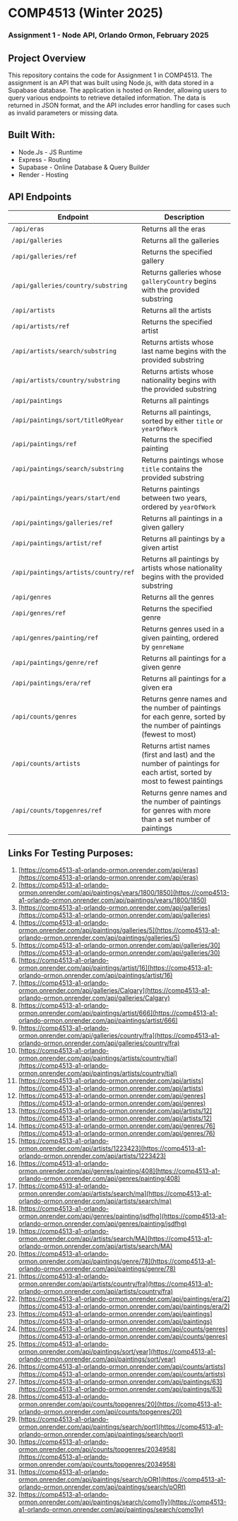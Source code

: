 # COMP4513 (Winter 2025)
### Assignment 1 - Node API, Orlando Ormon, February 2025
## Project Overview
This repository contains the code for Assignment 1 in COMP4513. The assignment is an API that was built using Node.js, with data stored in a Supabase database. The application is hosted on Render, allowing users to query various endpoints to retrieve detailed information. The data is returned in JSON format, and the API includes error handling for cases such as invalid parameters or missing data.

## Built With:
 - Node.Js - JS Runtime
 - Express - Routing
 - Supabase - Online Database & Query Builder
 - Render - Hosting

## API Endpoints
| **Endpoint**                         | **Description**                                                                                                       |
| ------------------------------------ | --------------------------------------------------------------------------------------------------------------------- |
| `/api/eras`                          | Returns all the eras                                                                                                  |
| `/api/galleries`                     | Returns all the galleries                                                                                             |
| `/api/galleries/ref`                 | Returns the specified gallery                                                                                         |
| `/api/galleries/country/substring`   | Returns galleries whose `galleryCountry` begins with the provided substring                                           |
| `/api/artists`                       | Returns all the artists                                                                                               |
| `/api/artists/ref`                   | Returns the specified artist                                                                                          |
| `/api/artists/search/substring`      | Returns artists whose last name begins with the provided substring                                                    |
| `/api/artists/country/substring`     | Returns artists whose nationality begins with the provided substring                                                  |
| `/api/paintings`                     | Returns all paintings                                                                                                 |
| `/api/paintings/sort/titleORyear`    | Returns all paintings, sorted by either `title` or `yearOfWork`                                                       |
| `/api/paintings/ref`                 | Returns the specified painting                                                                                        |
| `/api/paintings/search/substring`    | Returns paintings whose `title` contains the provided substring                                                       |
| `/api/paintings/years/start/end`     | Returns paintings between two years, ordered by `yearOfWork`                                                          |
| `/api/paintings/galleries/ref`       | Returns all paintings in a given gallery                                                                              |
| `/api/paintings/artist/ref`          | Returns all paintings by a given artist                                                                               |
| `/api/paintings/artists/country/ref` | Returns all paintings by artists whose nationality begins with the provided substring                                 |
| `/api/genres`                        | Returns all the genres                                                                                                |
| `/api/genres/ref`                    | Returns the specified genre                                                                                           |
| `/api/genres/painting/ref`           | Returns genres used in a given painting, ordered by `genreName`                                                       |
| `/api/paintings/genre/ref`           | Returns all paintings for a given genre                                                                               |
| `/api/paintings/era/ref`             | Returns all paintings for a given era                                                                                 |
| `/api/counts/genres`                 | Returns genre names and the number of paintings for each genre, sorted by the number of paintings (fewest to most)    |
| `/api/counts/artists`                | Returns artist names (first and last) and the number of paintings for each artist, sorted by most to fewest paintings |
| `/api/counts/topgenres/ref`          | Returns genre names and the number of paintings for genres with more than a set number of paintings                   |

## Links For Testing Purposes:

1. [https://comp4513-a1-orlando-ormon.onrender.com/api/eras](https://comp4513-a1-orlando-ormon.onrender.com/api/eras)
2. [https://comp4513-a1-orlando-ormon.onrender.com/api/paintings/years/1800/1850](https://comp4513-a1-orlando-ormon.onrender.com/api/paintings/years/1800/1850)
3. [https://comp4513-a1-orlando-ormon.onrender.com/api/galleries](https://comp4513-a1-orlando-ormon.onrender.com/api/galleries)
4. [https://comp4513-a1-orlando-ormon.onrender.com/api/paintings/galleries/5](https://comp4513-a1-orlando-ormon.onrender.com/api/paintings/galleries/5)
5. [https://comp4513-a1-orlando-ormon.onrender.com/api/galleries/30](https://comp4513-a1-orlando-ormon.onrender.com/api/galleries/30)
6. [https://comp4513-a1-orlando-ormon.onrender.com/api/paintings/artist/16](https://comp4513-a1-orlando-ormon.onrender.com/api/paintings/artist/16)
7. [https://comp4513-a1-orlando-ormon.onrender.com/api/galleries/Calgary](https://comp4513-a1-orlando-ormon.onrender.com/api/galleries/Calgary)
8. [https://comp4513-a1-orlando-ormon.onrender.com/api/paintings/artist/666](https://comp4513-a1-orlando-ormon.onrender.com/api/paintings/artist/666)
9. [https://comp4513-a1-orlando-ormon.onrender.com/api/galleries/country/fra](https://comp4513-a1-orlando-ormon.onrender.com/api/galleries/country/fra)
10. [https://comp4513-a1-orlando-ormon.onrender.com/api/paintings/artists/country/tial](https://comp4513-a1-orlando-ormon.onrender.com/api/paintings/artists/country/tial)
11. [https://comp4513-a1-orlando-ormon.onrender.com/api/artists](https://comp4513-a1-orlando-ormon.onrender.com/api/artists)
12. [https://comp4513-a1-orlando-ormon.onrender.com/api/genres](https://comp4513-a1-orlando-ormon.onrender.com/api/genres)
13. [https://comp4513-a1-orlando-ormon.onrender.com/api/artists/12](https://comp4513-a1-orlando-ormon.onrender.com/api/artists/12)
14. [https://comp4513-a1-orlando-ormon.onrender.com/api/genres/76](https://comp4513-a1-orlando-ormon.onrender.com/api/genres/76)
15. [https://comp4513-a1-orlando-ormon.onrender.com/api/artists/1223423](https://comp4513-a1-orlando-ormon.onrender.com/api/artists/1223423)
16. [https://comp4513-a1-orlando-ormon.onrender.com/api/genres/painting/408](https://comp4513-a1-orlando-ormon.onrender.com/api/genres/painting/408)
17. [https://comp4513-a1-orlando-ormon.onrender.com/api/artists/search/ma](https://comp4513-a1-orlando-ormon.onrender.com/api/artists/search/ma)
18. [https://comp4513-a1-orlando-ormon.onrender.com/api/genres/painting/jsdfhg](https://comp4513-a1-orlando-ormon.onrender.com/api/genres/painting/jsdfhg)
19. [https://comp4513-a1-orlando-ormon.onrender.com/api/artists/search/MA](https://comp4513-a1-orlando-ormon.onrender.com/api/artists/search/MA)
20. [https://comp4513-a1-orlando-ormon.onrender.com/api/paintings/genre/78](https://comp4513-a1-orlando-ormon.onrender.com/api/paintings/genre/78)
21. [https://comp4513-a1-orlando-ormon.onrender.com/api/artists/country/fra](https://comp4513-a1-orlando-ormon.onrender.com/api/artists/country/fra)
22. [https://comp4513-a1-orlando-ormon.onrender.com/api/paintings/era/2](https://comp4513-a1-orlando-ormon.onrender.com/api/paintings/era/2)
23. [https://comp4513-a1-orlando-ormon.onrender.com/api/paintings](https://comp4513-a1-orlando-ormon.onrender.com/api/paintings)
24. [https://comp4513-a1-orlando-ormon.onrender.com/api/counts/genres](https://comp4513-a1-orlando-ormon.onrender.com/api/counts/genres)
25. [https://comp4513-a1-orlando-ormon.onrender.com/api/paintings/sort/year](https://comp4513-a1-orlando-ormon.onrender.com/api/paintings/sort/year)
26. [https://comp4513-a1-orlando-ormon.onrender.com/api/counts/artists](https://comp4513-a1-orlando-ormon.onrender.com/api/counts/artists)
27. [https://comp4513-a1-orlando-ormon.onrender.com/api/paintings/63](https://comp4513-a1-orlando-ormon.onrender.com/api/paintings/63)
28. [https://comp4513-a1-orlando-ormon.onrender.com/api/counts/topgenres/20](https://comp4513-a1-orlando-ormon.onrender.com/api/counts/topgenres/20)
29. [https://comp4513-a1-orlando-ormon.onrender.com/api/paintings/search/port](https://comp4513-a1-orlando-ormon.onrender.com/api/paintings/search/port)
30. [https://comp4513-a1-orlando-ormon.onrender.com/api/counts/topgenres/2034958](https://comp4513-a1-orlando-ormon.onrender.com/api/counts/topgenres/2034958)
31. [https://comp4513-a1-orlando-ormon.onrender.com/api/paintings/search/pORt](https://comp4513-a1-orlando-ormon.onrender.com/api/paintings/search/pORt)
32. [https://comp4513-a1-orlando-ormon.onrender.com/api/paintings/search/como1ly](https://comp4513-a1-orlando-ormon.onrender.com/api/paintings/search/como1ly)

